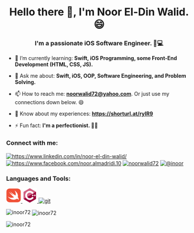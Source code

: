 <h1 align="center">Hello there 👋, I'm Noor El-Din Walid. 😄</h1>
<h3 align="center">I'm a passionate iOS Software Engineer. 🍎💻</h3>

- 🌱 I’m currently learning: **Swift, iOS Programming, some Front-End Development (HTML, CSS, JS).**

- 💬 Ask me about: **Swift, iOS, OOP, Software Engineering, and Problem Solving.**

- 📫 How to reach me: **noorwalid72@yahoo.com**. Or just use my connections down below. 😄

- 📄 Know about my experiences: **https://shorturl.at/ryIR9**

- ⚡ Fun fact: **I'm a perfectionist. 💪😎**

<h3 align="left">Connect with me:</h3>
<p align="left">
<a href="https://www.linkedin.com/in/noor-el-din-walid/" target="blank"><img align="center" src="https://cdn.jsdelivr.net/npm/simple-icons@3.0.1/icons/linkedin.svg" alt="https://www.linkedin.com/in/noor-el-din-walid/" height="30" width="40" /></a>
<a href="https://fb.com/https://www.facebook.com/noor.almadridi.10" target="blank"><img align="center" src="https://cdn.jsdelivr.net/npm/simple-icons@3.0.1/icons/facebook.svg" alt="https://www.facebook.com/noor.almadridi.10" height="30" width="40" /></a>
<a href="https://www.hackerrank.com/noorwalid72" target="blank"><img align="center" src="https://cdn.jsdelivr.net/npm/simple-icons@3.0.1/icons/hackerrank.svg" alt="noorwalid72" height="30" width="40" /></a>
<a href="https://www.leetcode.com/@inoor" target="blank"><img align="center" src="https://cdn.jsdelivr.net/npm/simple-icons@3.0.1/icons/leetcode.svg" alt="@inoor" height="30" width="40" /></a>
</p>


<h3 align="left">Languages and Tools:</h3>
<p align="left"> <a href="https://developer.apple.com/swift/" target="_blank"> <img src="https://raw.githubusercontent.com/devicons/devicon/master/icons/swift/swift-original.svg" alt="swift" width="40" height="40"/> </a> <a href="https://www.w3schools.com/cpp/" target="_blank"> <img src="https://raw.githubusercontent.com/devicons/devicon/master/icons/cplusplus/cplusplus-original.svg" alt="cplusplus" width="40" height="40"/> </a> <a href="https://git-scm.com/" target="_blank"> <img src="https://www.vectorlogo.zone/logos/git-scm/git-scm-icon.svg" alt="git" width="40" height="40"/> </a>  </p>

<p><img align="left" src="https://github-readme-stats.vercel.app/api/top-langs?username=inoor72&show_icons=true&locale=en&layout=compact" alt="inoor72" /></p>

<p>&nbsp;<img align="center" src="https://github-readme-stats.vercel.app/api?username=inoor72&show_icons=true&locale=en" alt="inoor72" /></p>

<p align="left"> <img src="https://komarev.com/ghpvc/?username=inoor72&label=Profile%20views&color=0e75b6&style=flat" alt="inoor72" /> </p>
